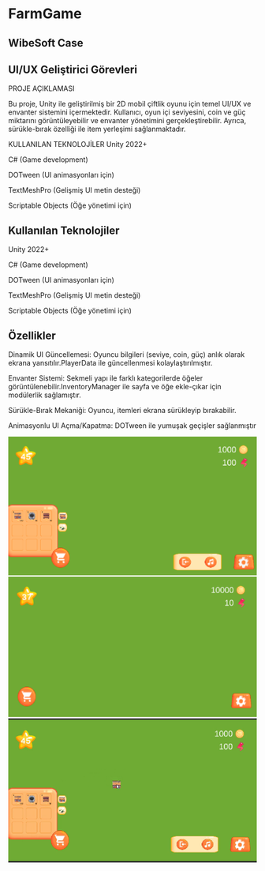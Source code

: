 # FarmGame
## WibeSoft Case
## UI/UX Geliştirici Görevleri

PROJE AÇIKLAMASI

Bu proje, Unity ile geliştirilmiş bir 2D mobil çiftlik oyunu için temel UI/UX ve envanter sistemini içermektedir. Kullanıcı, oyun içi seviyesini, coin ve güç miktarını görüntüleyebilir ve envanter yönetimini gerçekleştirebilir. Ayrıca, sürükle-bırak özelliği ile item yerleşimi sağlanmaktadır.

KULLANILAN TEKNOLOJİLER
Unity 2022+

C# (Game development)

DOTween (UI animasyonları için)

TextMeshPro (Gelişmiş UI metin desteği)

Scriptable Objects (Öğe yönetimi için)

## Kullanılan Teknolojiler

Unity 2022+

C# (Game development)

DOTween (UI animasyonları için)

TextMeshPro (Gelişmiş UI metin desteği)

Scriptable Objects (Öğe yönetimi için)

## Özellikler

Dinamik UI Güncellemesi: Oyuncu bilgileri (seviye, coin, güç) anlık olarak ekrana yansıtılır.PlayerData ile güncellenmesi kolaylaştırılmıştır.

Envanter Sistemi: Sekmeli yapı ile farklı kategorilerde öğeler görüntülenebilir.InventoryManager ile sayfa ve öğe ekle-çıkar için modülerlik sağlamıştır.

Sürükle-Bırak Mekaniği: Oyuncu, itemleri ekrana sürükleyip bırakabilir.

Animasyonlu UI Açma/Kapatma: DOTween ile yumuşak geçişler sağlanmıştır

![](Assets/Images/1.png)
![](Assets/Images/2.png)
![](Assets/Images/4.png)
